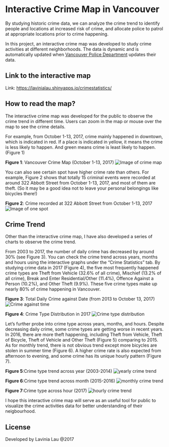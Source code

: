 # Interactive Crime Map in Vancouver

By studying historic crime data, we can analyze the crime trend to identify people and locations at increased risk of crime, and allocate police to patrol at appropriate locations prior to crime happening.

In this project, an interactive crime map was developed to study crime activities at different neighborhoods. The data is dynamic and is automatically updated when [Vancouver Police Department](http://data.vancouver.ca/datacatalogue/crime-data.htm) updates their data.


## Link to the interactive map

Link: https://lavinialau.shinyapps.io/crimestatistics/


## How to read the map?

The interactive crime map was developed for the public to observe the crime trend in different time. Users can zoom in the map or mouse over the map to see the crime details.

For example, from October 1-13, 2017, crime mainly happened in downtown, which is indicated in red. If a place is indicated in yellow, it means the crime is less likely to happen. And green means crime is least likely to happen. (Figure 1)

<b>Figure 1</b>: Vancouver Crime Map (October 1-13, 2017) 
![Image of crime map](https://github.com/Lavinialau/Vancouver-Crime-Map/blob/master/graphics/Figure%201%20Map%20indicator.jpg)

You can also see certain spot have higher crime rate than others. For example, Figure 2 shows that totally 15 criminal events were recorded at around 322 Abbott Street from October 1-13, 2017, and most of them are theft. (So it may be a good idea not to leave your personal belongings like bicycles there!)

<b>Figure 2</b>: Crime recorded at 322 Abbott Street from October 1-13, 2017
![Image of one spot](https://github.com/Lavinialau/Vancouver-Crime-Map/blob/master/graphics/Figure%202%20Crime%20at%20Abbott%20Street.png)


## Crime Trend
Other than the interactive crime map, I have also developed a series of charts to observe the crime trend.

From 2003 to 2017, the number of daily crime has decreased by around 30% (see Figure 3). You can check the crime trend across years, months and hours using the interactive graphs under the “Crime Statistics” tab. By studying crime data in 2017 (Figure 4), the five most frequently happened crime types are Theft from Vehicle (32.6% of all crime), Mischief (13.2% of all crime), Break and Enter Residential/Other (11.4%), Offence Against a Person (10.2%), and Other Theft (9.9%). These five crime types make up nearly 80% of crime happening in Vancouver.

<b>Figure 3</b>: Total Daily Crime against Date (from 2013 to October 13, 2017)
![Crime against time](https://github.com/Lavinialau/Vancouver-Crime-Map/blob/master/graphics/Figure%203%20Total%20Daily%20Crime%20Against%20Date.jpeg)

<b>Figure 4</b>: Crime Type Distribution in 2017
![Crime type distribution](https://github.com/Lavinialau/Vancouver-Crime-Map/blob/master/graphics/Figure%204%20Crime%20Type%20Distribution%202017.jpeg)

Let’s further probe into crime type across years, months, and hours. Despite decreasing daily crime, some crime types are getting worse in recent years. In 2016, there are more theft happening, including Theft from Vehicle, Theft of Bicycle, Theft of Vehicle and Other Theft (Figure 5) comparing to 2015. As for monthly trend, there is not obvious trend except more bicycles are stolen in summer time (Figure 6). A higher crime rate is also expected from afternoon to evening, and some crime has its unique hourly pattern (Figure 7).

<b>Figure 5</b>:Crime type trend across year (2003-2014)
![yearly crime trend](https://github.com/Lavinialau/Vancouver-Crime-Map/blob/master/graphics/Figure%205%20Crime%20Type%20Trend%20Across%20Year.jpeg)

<b>Figure 6</b>:Crime type trend across month (2015-2016)
![monthly crime trend](https://github.com/Lavinialau/Vancouver-Crime-Map/blob/master/graphics/Figure%206%20Crime%20Type%20Trend%20Across%20Month.jpeg)

<b>Figure 7</b>:Crime type across hour (2017)
![hourly crime trend](https://github.com/Lavinialau/Vancouver-Crime-Map/blob/master/graphics/Figure%207%20Crime%20Type%20Across%20Hour.jpeg)


I hope this interactive crime map will serve as an useful tool for public to visualize the crime activities data for better understanding of their neigbourhood.

## License
Developed by Lavinia Lau @2017


